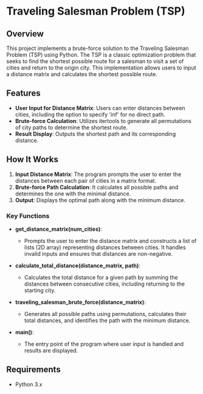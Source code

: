 # Traveling Salesman Problem (TSP)

## Overview

This project implements a brute-force solution to the Traveling Salesman Problem (TSP) using Python. The TSP is a classic optimization problem that seeks to find the shortest possible route for a salesman to visit a set of cities and return to the origin city. This implementation allows users to input a distance matrix and calculates the shortest possible route.

## Features

- **User Input for Distance Matrix**: Users can enter distances between cities, including the option to specify 'inf' for no direct path.
- **Brute-force Calculation**: Utilizes itertools to generate all permutations of city paths to determine the shortest route.
- **Result Display**: Outputs the shortest path and its corresponding distance.

## How It Works

1. **Input Distance Matrix**: The program prompts the user to enter the distances between each pair of cities in a matrix format.
2. **Brute-force Path Calculation**: It calculates all possible paths and determines the one with the minimal distance.
3. **Output**: Displays the optimal path along with the minimum distance.

### Key Functions

- **get_distance_matrix(num_cities)**: 
  - Prompts the user to enter the distance matrix and constructs a list of lists (2D array) representing distances between cities. It handles invalid inputs and ensures that distances are non-negative.

- **calculate_total_distance(distance_matrix, path)**: 
  - Calculates the total distance for a given path by summing the distances between consecutive cities, including returning to the starting city.

- **traveling_salesman_brute_force(distance_matrix)**: 
  - Generates all possible paths using permutations, calculates their total distances, and identifies the path with the minimum distance.

- **main()**: 
  - The entry point of the program where user input is handled and results are displayed.

## Requirements

- Python 3.x

